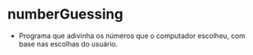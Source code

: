 # numberGuessing
- Programa que adivinha os números que o computador escolheu, com base nas escolhas do usuário.
